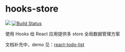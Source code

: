 # hooks-store

[![](https://img.shields.io/badge/React-≥16.8.0-brightgreen.svg)](https://reactjs.org/docs/hooks-intro.html) [![Build Status](https://travis-ci.com/hangyangws/hooks-store.svg?branch=master)](https://travis-ci.com/hangyangws/hooks-store)

使用 Hooks 给 React 应用提供多 store 全局数据管理方案

文档补充中，demo 见：[react-todo-list](https://github.com/hangyangws/react-todo-list)
